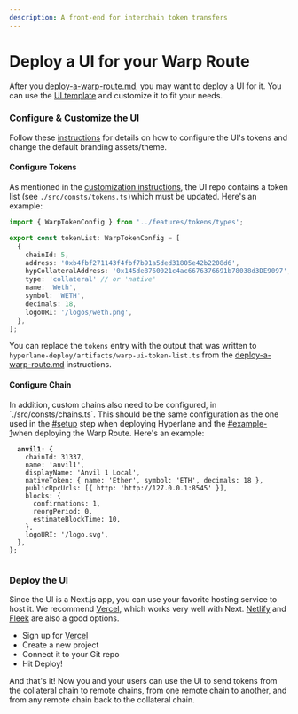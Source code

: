 ```yaml
---
description: A front-end for interchain token transfers
---
```


# Deploy a UI for your Warp Route

After you [deploy-a-warp-route.md](deploy-a-warp-route.md "mention"), you may want to deploy a UI for it. You can use the [UI template](https://github.com/hyperlane-xyz/hyperlane-warp-ui-template) and customize it to fit your needs.

### Configure & Customize the UI

Follow these [instructions](https://github.com/hyperlane-xyz/hyperlane-warp-ui-template/blob/main/CUSTOMIZE.md) for details on how to configure the UI's tokens and change the default branding assets/theme.

#### Configure Tokens

As mentioned in the [customization instructions](https://github.com/hyperlane-xyz/hyperlane-warp-ui-template/blob/main/CUSTOMIZE.md), the UI repo contains a token list (see `./src/consts/tokens.ts)`which must be updated. Here's an example:

```typescript
import { WarpTokenConfig } from '../features/tokens/types';

export const tokenList: WarpTokenConfig = [
  {
    chainId: 5,
    address: '0xb4fbf271143f4fbf7b91a5ded31805e42b2208d6',
    hypCollateralAddress: '0x145de8760021c4ac6676376691b78038d3DE9097',
    type: 'collateral' // or 'native'
    name: 'Weth',
    symbol: 'WETH',
    decimals: 18,
    logoURI: '/logos/weth.png',
  },
];

```

You can replace the `tokens` entry with the output that was written to `hyperlane-deploy/artifacts/warp-ui-token-list.ts` from the [deploy-a-warp-route.md](deploy-a-warp-route.md "mention") instructions.

#### Configure Chain

In addition, custom chains also need to be configured, in \`./src/consts/chains.ts\`. This should be the same configuration as the one used in the [#setup](../deploy-hyperlane.md#setup "mention") step when deploying Hyperlane and the [#example-1](deploy-a-warp-route.md#example-1 "mention")when deploying the Warp Route. Here's an example:

<pre class="language-typescript"><code class="lang-typescript"><strong>  anvil1: {
</strong>    chainId: 31337,
    name: 'anvil1',
    displayName: 'Anvil 1 Local',
    nativeToken: { name: 'Ether', symbol: 'ETH', decimals: 18 },
    publicRpcUrls: [{ http: 'http://127.0.0.1:8545' }],
    blocks: {
      confirmations: 1,
      reorgPeriod: 0,
      estimateBlockTime: 10,
    },
    logoURI: '/logo.svg',
  },
};

</code></pre>

### Deploy the UI

Since the UI is a Next.js app, you can use your favorite hosting service to host it. We recommend [Vercel](https://vercel.com), which works very well with Next. [Netlify](https://www.netlify.com) and [Fleek](https://fleek.co) are also a good options.

* Sign up for [Vercel](https://vercel.com/)
* Create a new project
* Connect it to your Git repo
* Hit Deploy!

And that's it! Now you and your users can use the UI to send tokens from the collateral chain to remote chains, from one remote chain to another, and from any remote chain back to the collateral chain.
